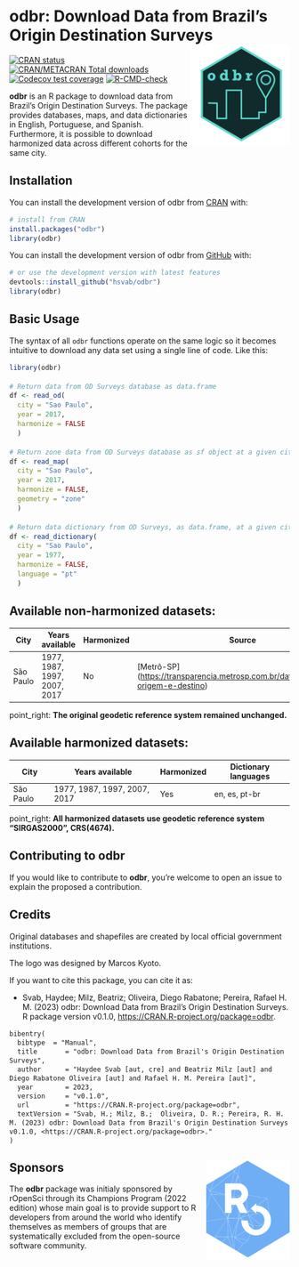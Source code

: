 
<!-- README.md is generated from README.Rmd. Please edit that file -->

# odbr: Download Data from Brazil’s Origin Destination Surveys <img align="right" src="man/figures/ODBRlogov4hexagonal.png" alt="logo" width="180">

<!-- badges: start -->

[![CRAN
status](https://www.r-pkg.org/badges/version/odbr)](https://CRAN.R-project.org/package=odbr)
[![CRAN/METACRAN Total
downloads](http://cranlogs.r-pkg.org/badges/grand-total/odbr?color=blue)](https://CRAN.R-project.org/package=obbr)
[![Codecov test
coverage](https://codecov.io/gh/hsvab/odbr/branch/main/graph/badge.svg)](https://app.codecov.io/gh/hsvab/odbr?branch=main)
[![R-CMD-check](https://github.com/hsvab/odbr/actions/workflows/R-CMD-check.yaml/badge.svg?branch=main)](https://github.com/hsvab/odbr/actions?query=branch%3Amain)
<!-- badges: end -->

**odbr** is an R package to download data from Brazil’s Origin
Destination Surveys. The package provides databases, maps, and data
dictionaries in English, Portuguese, and Spanish. Furthermore, it is
possible to download harmonized data across different cohorts for the
same city.

## Installation

You can install the development version of odbr from
[CRAN](https://cran.r-project.org/web/packages/odbr/index.html) with:

``` r
# install from CRAN
install.packages("odbr")
library(odbr)
```

You can install the development version of odbr from
[GitHub](https://github.com/) with:

``` r
# or use the development version with latest features
devtools::install_github("hsvab/odbr")
library(odbr)
```

## Basic Usage

The syntax of all `odbr` functions operate on the same logic so it
becomes intuitive to download any data set using a single line of code.
Like this:

``` r
library(odbr)

# Return data from OD Surveys database as data.frame
df <- read_od(
  city = "Sao Paulo",
  year = 2017,
  harmonize = FALSE
  )

# Return zone data from OD Surveys database as sf object at a given city and year
df <- read_map(
  city = "Sao Paulo",
  year = 2017,
  harmonize = FALSE,
  geometry = "zone"
  )

# Return data dictionary from OD Surveys, as data.frame, at a given city and year
df <- read_dictionary(
  city = "Sao Paulo",
  year = 1977,
  harmonize = FALSE,
  language = "pt"
  )
```

## Available non-harmonized datasets:

| City      | Years available              | Harmonized | Source                                                                                  |
|-----------|------------------------------|------------|-----------------------------------------------------------------------------------------|
| São Paulo | 1977, 1987, 1997, 2007, 2017 | No         | \[Metrô-SP\] (<https://transparencia.metrosp.com.br/dataset/pesquisa-origem-e-destino>) |

point_right: **The original geodetic reference system remained
unchanged.**

## Available harmonized datasets:

| City      | Years available              | Harmonized | Dictionary languages |
|-----------|------------------------------|------------|----------------------|
| São Paulo | 1977, 1987, 1997, 2007, 2017 | Yes        | en, es, pt-br        |

point_right: **All harmonized datasets use geodetic reference system
“SIRGAS2000”, CRS(4674).**

## Contributing to odbr

If you would like to contribute to **odbr**, you’re welcome to open an
issue to explain the proposed a contribution.

## Credits

Original databases and shapefiles are created by local official
government institutions.

The logo was designed by Marcos Kyoto.

If you want to cite this package, you can cite it as:

- Svab, Haydee; Milz, Beatriz; Oliveira, Diego Rabatone; Pereira,
  Rafael H. M. (2023) odbr: Download Data from Brazil’s Origin
  Destination Surveys. R package version v0.1.0,
  <https://CRAN.R-project.org/package=odbr>.

<!-- -->

    bibentry(
      bibtype  = "Manual",
      title       = "odbr: Download Data from Brazil's Origin Destination Surveys",
      author      = "Haydee Svab [aut, cre] and Beatriz Milz [aut] and Diego Rabatone Oliveira [aut] and Rafael H. M. Pereira [aut]",
      year        = 2023,
      version     = "v0.1.0",
      url         = "https://CRAN.R-project.org/package=odbr",
      textVersion = "Svab, H.; Milz, B.;  Oliveira, D. R.; Pereira, R. H. M. (2023) odbr: Download Data from Brazil's Origin Destination Surveys v0.1.0, <https://CRAN.R-project.org/package=odbr>."
    )

## Sponsors <a href="https://ropensci.org/r"><img align="right" src="man/figures/ropenscilogo.png" alt="ropensci logo" width="150" /></a>

The **odbr** package was initialy sponsored by rOpenSci through its
Champions Program (2022 edition) whose main goal is to provide support
to R developers from around the world who identify themselves as members
of groups that are systematically excluded from the open-source software
community.
